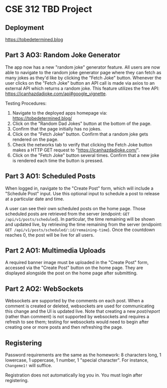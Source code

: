 # CSE 312 TBD Project

## Deployment

https://tobedetermined.blog

## Part 3 AO3: Random Joke Generator
The app now has a new "random joke" generator feature. All users are now able to navigate to the random joke generator page where they can fetch as many jokes as they'd like by clicking the "Fetch Joke" button. Whenever the user clicks on the "Fetch Joke" button an API call is made via axios to an external API which returns a random joke. This feature utilizes the free API: https://icanhazdadjoke.com/api#google_vignette.

Testing Procedures:
1. Navigate to the deployed apps homepage via: https://tobedetermined.blog/
2. Click on the "Random Dad Jokes" button at the bottom of the page.
3. Confirm that the page initially has no jokes.
4. Click on the "Fetch Joke" button. Confirm that a random joke gets rendered on the page.
5. Check the networks tab to verify that clicking the Fetch Joke button makes a HTTP GET request to "https://icanhazdadjoke.com/".
6. Click on the "Fetch Joke" button several times. Confirm that a new joke is rendered each time the button is pressed.


## Part 3 AO1: Scheduled Posts

When logged in, navigate to the "Create Post" form, which will include a "Schedule Post" input. Use this optional input to schedule a post to release at a particular date and time.

A user can see their own scheduled posts on the home page. Those scheduled posts are retrieved from the server (endpoint: `GET /api/v1/posts/scheduled`). In particular, the time remaining will be shown and updated live, by retrieving the time remaining from the server (endpoint: `GET /api/v1/posts/scheduled/:id/remaining-time`). Once the countdown reaches 0, the post will be live for all users.

## Part 2 AO1: Multimedia Uploads

A required banner image must be uploaded in the "Create Post" form, accessed via the "Create Post" button on the home page. They are displayed alongside the post on the home page after submitting.

## Part 2 AO2: WebSockets

Websockets are supported by the comments on each post. When a comment is created or deleted, websockets are used for communicating this change and the UI is updated live. Note that creating a new *post/report* (rather than comment) is not supported by websockets and requires a refresh to see them; testing for websockets would need to begin after creating one or more posts and then refreshing the page.

## Registering

Password requirements are the same as the homework: 8 characters long, 1 lowercase, 1 uppercase, 1 number, 1 "special character". For instance, `Changeme1!` will suffice.

Registration does not automatically log you in. You must login after registering.
